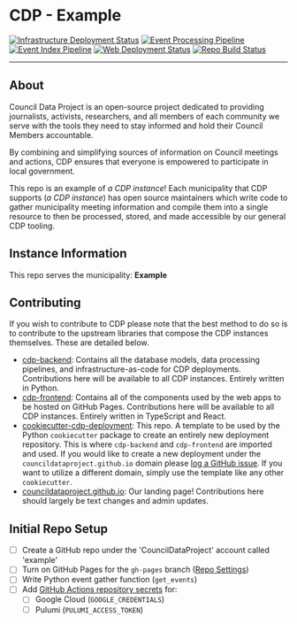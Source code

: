 # CDP - Example

[![Infrastructure Deployment Status](https://github.com/CouncilDataProject/example/workflows/Deploy%20Infrastructure/badge.svg)](https://github.com/CouncilDataProject/example/actions?query=workflow%3A%22Deploy+Infrastructure%22)
[![Event Processing Pipeline](https://github.com/CouncilDataProject/example/workflows/Gather%20and%20Process%20Events/badge.svg)](https://github.com/CouncilDataProject/example/actions?query=workflow%3A%22Gather+and+Process+Events%22)
[![Event Index Pipeline](https://github.com/CouncilDataProject/example/workflows/Index%20Events/badge.svg)](https://github.com/CouncilDataProject/example/actions?query=workflow%3A%22Index+Events%22)
[![Web Deployment Status](https://github.com/CouncilDataProject/example/workflows/Deploy%20Web/badge.svg)](https://CouncilDataProject.github.io/example)
[![Repo Build Status](https://github.com/CouncilDataProject/example/workflows/Build%20Repo/badge.svg)](https://github.com/CouncilDataProject/example/actions?query=workflow%3A%22Build+Repo%22)

---

## About

Council Data Project is an open-source project dedicated to providing journalists,
activists, researchers, and all members of each community we serve with the tools they
need to stay informed and hold their Council Members accountable.

By combining and simplifying sources of information on Council meetings and actions,
CDP ensures that everyone is empowered to participate in local government.

This repo is an example of _a CDP instance_! Each municipality that CDP supports
(_a CDP instance_) has open source maintainers which write code to gather
municipality meeting information and compile them into a single resource to then be
processed, stored, and made accessible by our general CDP tooling.

## Instance Information

This repo serves the municipality: **Example**

## Contributing

If you wish to contribute to CDP please note that the best method to do so is to
contribute to the upstream libraries that compose the CDP instances themselves.
These are detailed below.

-   [cdp-backend](https://github.com/CouncilDataProject/cdp-backend): Contains
    all the database models, data processing pipelines, and infrastructure-as-code for CDP
    deployments. Contributions here will be available to all CDP instances. Entirely
    written in Python.
-   [cdp-frontend](https://github.com/CouncilDataProject/cdp-frontend): Contains all of
    the components used by the web apps to be hosted on GitHub Pages. Contributions here
    will be available to all CDP instances. Entirely written in
    TypeScript and React.
-   [cookiecutter-cdp-deployment](https://github.com/CouncilDataProject/cookiecutter-cdp-deployment):
    This repo. A template to be used by the Python `cookiecutter` package to create an
    entirely new deployment repository. This is where `cdp-backend` and `cdp-frontend` are
    imported and used. If you would like to create a new deployment under the
    `councildataproject.github.io` domain please
    [log a GitHub issue](https://github.com/CouncilDataProject/councildataproject.github.io/issues).
    If you want to utilize a different domain, simply use the template like any other
    `cookiecutter`.
-   [councildataproject.github.io](https://github.com/CouncilDataProject/councildataproject.github.io):
    Our landing page! Contributions here should largely be text changes and admin updates.

## Initial Repo Setup

-   [ ] Create a GitHub repo under the 'CouncilDataProject' account called 'example'
-   [ ] Turn on GitHub Pages for the `gh-pages` branch ([Repo Settings](https://github.com/CouncilDataProject/example/settings))
-   [ ] Write Python event gather function (`get_events`)
-   [ ] Add [GitHub Actions repository secrets](https://github.com/CouncilDataProject/example/settings/secrets/actions) for:
    -   [ ] Google Cloud (`GOOGLE_CREDENTIALS`)
    -   [ ] Pulumi (`PULUMI_ACCESS_TOKEN`)
